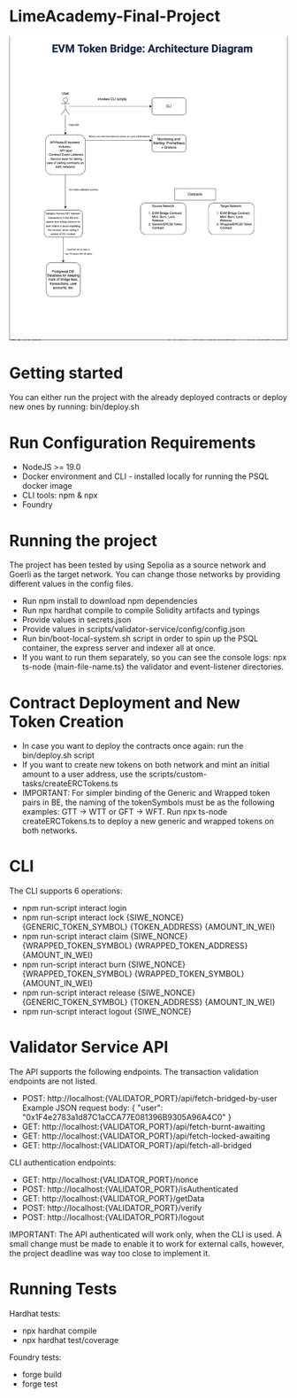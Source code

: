# LimeAcademy-Final-Project 

![Project Architecture](assets/architecture.png) 

# Getting started

You can either run the project with the already deployed contracts or deploy new ones by running: bin/deploy.sh

# Run Configuration Requirements 

- NodeJS >= 19.0
- Docker environment and CLI - installed locally for running the PSQL docker image 
- CLI tools: npm & npx 
- Foundry

# Running the project

The project has been tested by using Sepolia as a source network and Goerli as the target network. 
You can change those networks by providing different values in the config files.

- Run npm install to download npm dependencies
- Run npx hardhat compile to compile Solidity artifacts and typings
- Provide values in secrets.json 
- Provide values in scripts/validator-service/config/config.json
- Run bin/boot-local-system.sh script in order to spin up the PSQL container, the express server and indexer all at once.
- If you want to run them separately, so you can see the console logs: npx ts-node {main-file-name.ts} the validator and 
  event-listener directories.

# Contract Deployment and New Token Creation 

- In case you want to deploy the contracts once again: run the bin/deploy.sh script
- If you want to create new tokens on both network and mint an initial amount to a user address, 
  use the scripts/custom-tasks/createERCTokens.ts
- IMPORTANT: For simpler binding of the Generic and Wrapped token pairs in BE, the naming of the tokenSymbols must be as 
  the following examples: GTT -> WTT or GFT -> WFT. Run npx ts-node createERCTokens.ts to deploy a new generic and wrapped
  tokens on both networks.
  
# CLI

The CLI supports 6 operations:

- npm run-script interact login
- npm run-script interact lock {SIWE_NONCE} {GENERIC_TOKEN_SYMBOL} {TOKEN_ADDRESS} {AMOUNT_IN_WEI}
- npm run-script interact claim {SIWE_NONCE} {WRAPPED_TOKEN_SYMBOL} {WRAPPED_TOKEN_ADDRESS} {AMOUNT_IN_WEI}
- npm run-script interact burn {SIWE_NONCE} {WRAPPED_TOKEN_SYMBOL} {WRAPPED_TOKEN_SYMBOL} {AMOUNT_IN_WEI} 
- npm run-script interact release {SIWE_NONCE} {GENERIC_TOKEN_SYMBOL} {TOKEN_ADDRESS} {AMOUNT_IN_WEI}
- npm run-script interact logout {SIWE_NONCE}

# Validator Service API

The API supports the following endpoints. The transaction validation endpoints are not listed.

- POST: http://localhost:{VALIDATOR_PORT}/api/fetch-bridged-by-user  
  Example JSON request body:
  { 
   "user": "0x1F4e2783a1d87C1aCCA77E081396B9305A96A4C0"
  }
- GET: http://localhost:{VALIDATOR_PORT}/api/fetch-burnt-awaiting
- GET: http://localhost:{VALIDATOR_PORT}/api/fetch-locked-awaiting
- GET: http://localhost:{VALIDATOR_PORT}/api/fetch-all-bridged

CLI authentication endpoints:

- GET: http://localhost:{VALIDATOR_PORT}/nonce
- POST: http://localhost:{VALIDATOR_PORT}/isAuthenticated
- GET: http://localhost:{VALIDATOR_PORT}/getData
- POST: http://localhost:{VALIDATOR_PORT}/verify
- POST: http://localhost:{VALIDATOR_PORT}/logout 

IMPORTANT: The API authenticated will work only, when the CLI is used. A small change must be made to enable it 
to work for external calls, however, the project deadline was way too close to implement it. 

# Running Tests

Hardhat tests: 
- npx hardhat compile
- npx hardhat test/coverage  

Foundry tests: 
- forge build
- forge test